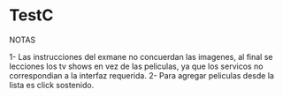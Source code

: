 # TestC

NOTAS

1- Las instrucciones del exmane no concuerdan las imagenes, al final se lecciones los tv shows en vez de las peliculas,
ya que los servicos no correspondian a la interfaz requerida.
2- Para agregar peliculas desde la lista es click sostenido.

